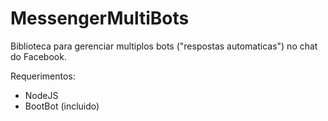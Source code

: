 # MessengerMultiBots
 Biblioteca para gerenciar multiplos bots ("respostas automaticas") no chat do Facebook.
 
 Requerimentos:

- NodeJS
- BootBot (incluido)
